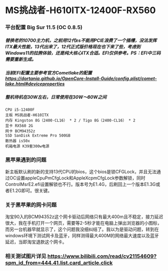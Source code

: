 # MS挑战者-H610ITX-12400F-RX560

### 平台配置 Big Sur 11.5 (OC 0.8.5)
##### 替换老的10700主力机，之前用12代es不能用PCIE浪费了一个插槽，没法发挥ITX最大性能，13代出来了，12代正式版价格现在也下来了些，考虑到Windows11的拉胯体验，还是纯大核心ITX合适。EFI仅供参考。PS：EFI中三码需要重新生成。
##### 当前EFI配置主要参考官方Cometlake的配置 https://dortania.github.io/OpenCore-Install-Guide/config.plist/comet-lake.html#deviceproperties
##### 整机待机在30W左右，日常使用在30W～80W之间
```
CPU i5-12400F
主板 MS挑战者-H610ITX
内存 Kingston 8G（2400-CL16） * 2 / Tigo 8G（2400-CL16） * 2
显卡 RX560 2G
网卡 BCM94352z
SSD SanDisk Extreme Pro 500GB
散热器 is50x
机箱电源 K39套300w电源
```


### 黑苹果遇到的问题
新主板默认刷的新的支持13代CPU的bios，这个bios是锁CFGLock，并且无法通过OC设置appleCpuPmCfgLock和AppleXcpmCfgLock参数解锁，同时ControlMsrE2.efi设置解锁也不行。版本号为E1.4G，后刷回上一个版本E1.3G或者E1.2G即可。很关键。 

### 关于黑苹果的网卡问题
淘宝90入的BCM94352z这个网卡驱动后网络只有最大400m且不稳定，接力延迟很大，我在手机打开一个网页，需要等2-5秒才能在电脑上弹出浏览器的小图标，而另一台机器早就显示了，这个问题我没细纠结了。我以为是驱动问题，转到在windows环境下测试网卡及蓝牙，同样测得最大400M的网络最大速度以及蓝牙延迟，当即淘宝退款这个网卡。 

### 相关测试图片详见 https://www.bilibili.com/read/cv21154609?spm_id_from=444.41.list.card_article.click
